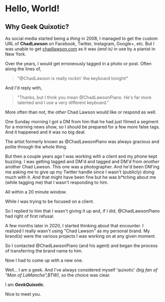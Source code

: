# Hello, World!

## Why Geek Quixotic?

As social media started being a *thing* in 2008, I managed to get the custom URL of **ChadLawson** on Facebook, Twitter, Instagram, Google+, etc. But I was unable to get [chadlawson.com]() as it was *(and is)* in use by a pianist in New York.

Over the years, I would get erroneously tagged in a photo or post. Often along the lines of,

> "@ChadLawson is really rockin' the keyboard tonight!"

And I'd reply with,

> "Thanks, but I think you mean @ChadLawsonPiano. He's far more talented and I use a very different keyboard."

More often than not, the *other* Chad Lawson would like or respond as well.

One Sunday morning I got a DM from him that he had just filmed a segment for a morning news show, so I should be prepared for a few more false tags. And it happened and it was no big deal.

The artist formerly known as @ChadLawsonPiano was always gracious and polite through the whole thing.

But then a couple years ago I was working with a client and my phone kept buzzing. I was getting tagged and DM'd and tagged and DM'd from *another* another Chad Lawson. This one was a photographer. And he'd been DM'ing me asking me to give up my Twitter handle since I wasn't (publicly) doing much with it. And that might have been fine but he was b*tching about me (while tagging me) that I wasn't responding to him.

All within a 20 minute window.

While I was trying to be focused on a client.

So I replied to him that I wasn't giving it up and, if I did, @ChadLawsonPiano had right of first refusal.

A few months later in 2020, I started thinking about that encounter. I realized I really wasn't using "Chad Lawson" as my personal brand. My brand(s) were the various projects I was working on at any given moment.

So I contacted @ChadLawsonPiano (and his agent) and began the process of transferring the brand name to him.

Now I had to come up with a new one.

Well... I am a geek. And I've always considered myself 'quixotic' *(big fan of "Man of LaMancha",BTW)*, so the choice was clear.

I am ***GeekQuixotic***.

Nice to meet you.

<!--
**geekquixotic/geekquixotic** is a ✨ _special_ ✨ repository because its `README.md` (this file) appears on your GitHub profile.

Here are some ideas to get you started:

- 🔭 I’m currently working on ...
- 🌱 I’m currently learning ...
- 👯 I’m looking to collaborate on ...
- 🤔 I’m looking for help with ...
- 💬 Ask me about ...
- 📫 How to reach me: ...
- 😄 Pronouns: ...
- ⚡ Fun fact: ...
-->

